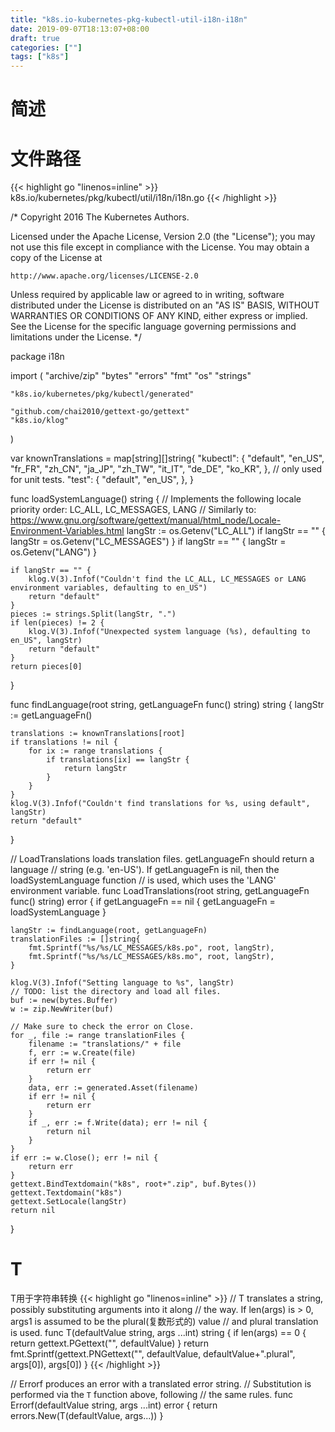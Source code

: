 ```yaml
---
title: "k8s.io-kubernetes-pkg-kubectl-util-i18n-i18n"
date: 2019-09-07T18:13:07+08:00
draft: true
categories: [""]
tags: ["k8s"]
---
```

# 简述
<!--more-->
# 文件路径
{{< highlight go "linenos=inline" >}}
k8s.io/kubernetes/pkg/kubectl/util/i18n/i18n.go
{{< /highlight >}}

/*
Copyright 2016 The Kubernetes Authors.

Licensed under the Apache License, Version 2.0 (the "License");
you may not use this file except in compliance with the License.
You may obtain a copy of the License at

    http://www.apache.org/licenses/LICENSE-2.0

Unless required by applicable law or agreed to in writing, software
distributed under the License is distributed on an "AS IS" BASIS,
WITHOUT WARRANTIES OR CONDITIONS OF ANY KIND, either express or implied.
See the License for the specific language governing permissions and
limitations under the License.
*/

package i18n

import (
	"archive/zip"
	"bytes"
	"errors"
	"fmt"
	"os"
	"strings"

	"k8s.io/kubernetes/pkg/kubectl/generated"

	"github.com/chai2010/gettext-go/gettext"
	"k8s.io/klog"
)

var knownTranslations = map[string][]string{
	"kubectl": {
		"default",
		"en_US",
		"fr_FR",
		"zh_CN",
		"ja_JP",
		"zh_TW",
		"it_IT",
		"de_DE",
		"ko_KR",
	},
	// only used for unit tests.
	"test": {
		"default",
		"en_US",
	},
}

func loadSystemLanguage() string {
	// Implements the following locale priority order: LC_ALL, LC_MESSAGES, LANG
	// Similarly to: https://www.gnu.org/software/gettext/manual/html_node/Locale-Environment-Variables.html
	langStr := os.Getenv("LC_ALL")
	if langStr == "" {
		langStr = os.Getenv("LC_MESSAGES")
	}
	if langStr == "" {
		langStr = os.Getenv("LANG")
	}

	if langStr == "" {
		klog.V(3).Infof("Couldn't find the LC_ALL, LC_MESSAGES or LANG environment variables, defaulting to en_US")
		return "default"
	}
	pieces := strings.Split(langStr, ".")
	if len(pieces) != 2 {
		klog.V(3).Infof("Unexpected system language (%s), defaulting to en_US", langStr)
		return "default"
	}
	return pieces[0]
}

func findLanguage(root string, getLanguageFn func() string) string {
	langStr := getLanguageFn()

	translations := knownTranslations[root]
	if translations != nil {
		for ix := range translations {
			if translations[ix] == langStr {
				return langStr
			}
		}
	}
	klog.V(3).Infof("Couldn't find translations for %s, using default", langStr)
	return "default"
}

// LoadTranslations loads translation files. getLanguageFn should return a language
// string (e.g. 'en-US'). If getLanguageFn is nil, then the loadSystemLanguage function
// is used, which uses the 'LANG' environment variable.
func LoadTranslations(root string, getLanguageFn func() string) error {
	if getLanguageFn == nil {
		getLanguageFn = loadSystemLanguage
	}

	langStr := findLanguage(root, getLanguageFn)
	translationFiles := []string{
		fmt.Sprintf("%s/%s/LC_MESSAGES/k8s.po", root, langStr),
		fmt.Sprintf("%s/%s/LC_MESSAGES/k8s.mo", root, langStr),
	}

	klog.V(3).Infof("Setting language to %s", langStr)
	// TODO: list the directory and load all files.
	buf := new(bytes.Buffer)
	w := zip.NewWriter(buf)

	// Make sure to check the error on Close.
	for _, file := range translationFiles {
		filename := "translations/" + file
		f, err := w.Create(file)
		if err != nil {
			return err
		}
		data, err := generated.Asset(filename)
		if err != nil {
			return err
		}
		if _, err := f.Write(data); err != nil {
			return nil
		}
	}
	if err := w.Close(); err != nil {
		return err
	}
	gettext.BindTextdomain("k8s", root+".zip", buf.Bytes())
	gettext.Textdomain("k8s")
	gettext.SetLocale(langStr)
	return nil
}

# T
T用于字符串转换
{{< highlight go "linenos=inline" >}}
// T translates a string, possibly substituting arguments into it along
// the way. If len(args) is > 0, args1 is assumed to be the plural(复数形式的) value
// and plural translation is used.
func T(defaultValue string, args ...int) string {
	if len(args) == 0 {
		return gettext.PGettext("", defaultValue)
	}
	return fmt.Sprintf(gettext.PNGettext("", defaultValue, defaultValue+".plural", args[0]),
		args[0])
}
{{< /highlight >}}

// Errorf produces an error with a translated error string.
// Substitution is performed via the `T` function above, following
// the same rules.
func Errorf(defaultValue string, args ...int) error {
	return errors.New(T(defaultValue, args...))
}

